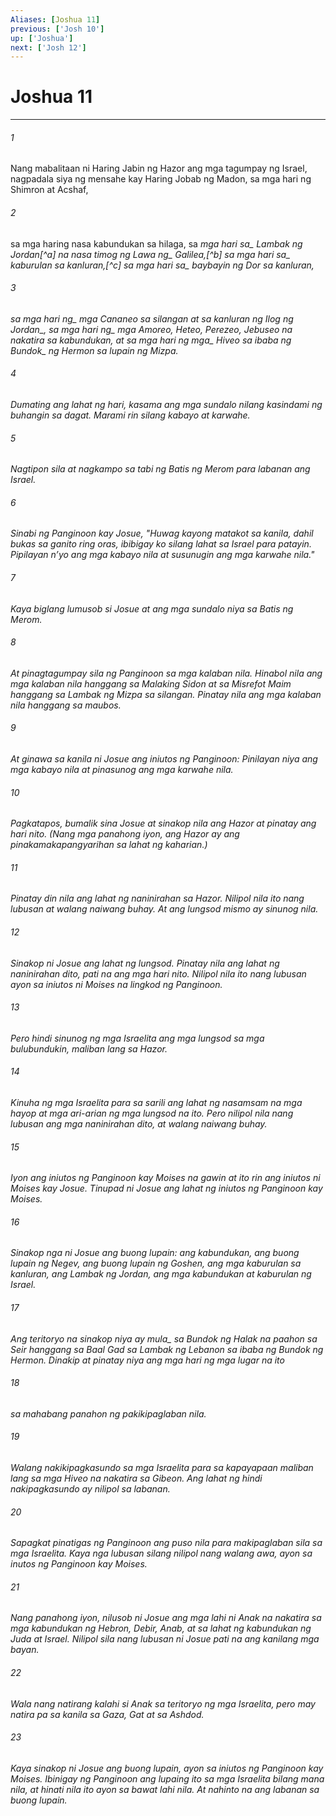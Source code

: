 ```yaml
---
Aliases: [Joshua 11]
previous: ['Josh 10']
up: ['Joshua']
next: ['Josh 12']
---
```

# Joshua 11

***






















###### 1 










Nang mabalitaan ni Haring Jabin ng Hazor ang mga tagumpay ng Israel, nagpadala siya ng mensahe kay Haring Jobab ng Madon, sa mga hari ng Shimron at Acshaf, 





















###### 2 










sa mga haring nasa kabundukan sa hilaga, sa <i class="trans-change">mga hari sa_ Lambak ng Jordan[^a] na nasa timog ng <i class="trans-change">Lawa ng_ Galilea,[^b] sa <i class="trans-change">mga hari sa_ kaburulan sa kanluran,[^c] sa <i class="trans-change">mga hari sa_ baybayin ng Dor sa kanluran, 





















###### 3 










sa <i class="trans-change">mga hari ng_ mga Cananeo sa silangan at sa kanluran <i class="trans-change">ng Ilog ng Jordan_, sa <i class="trans-change">mga hari ng_ mga Amoreo, Heteo, Perezeo, Jebuseo na nakatira sa kabundukan, at <i class="trans-change">sa mga hari ng mga_ Hiveo sa ibaba <i class="trans-change">ng Bundok_ ng Hermon sa lupain ng Mizpa. 





















###### 4 










Dumating ang lahat ng hari, kasama ang mga sundalo nilang kasindami ng buhangin sa dagat. Marami rin silang kabayo at karwahe. 





















###### 5 










Nagtipon sila at nagkampo sa tabi ng Batis ng Merom para labanan ang Israel. 





















###### 6 










Sinabi ng Panginoon kay Josue, "Huwag kayong matakot sa kanila, dahil bukas sa ganito ring oras, ibibigay ko silang lahat sa Israel para patayin. Pipilayan nʼyo ang mga kabayo nila at susunugin ang mga karwahe nila." 





















###### 7 










Kaya biglang lumusob si Josue at ang mga sundalo niya sa Batis ng Merom. 





















###### 8 










At pinagtagumpay sila ng Panginoon sa mga kalaban nila. Hinabol nila ang mga kalaban nila hanggang sa Malaking Sidon at sa Misrefot Maim hanggang sa Lambak ng Mizpa sa silangan. Pinatay nila ang mga kalaban nila hanggang sa maubos. 





















###### 9 










At ginawa sa kanila ni Josue ang iniutos ng Panginoon: Pinilayan niya ang mga kabayo nila at pinasunog ang mga karwahe nila. 





















###### 10 










Pagkatapos, bumalik sina Josue at sinakop nila ang Hazor at pinatay ang hari nito. (Nang mga panahong iyon, ang Hazor ay ang pinakamakapangyarihan sa lahat ng kaharian.) 





















###### 11 










Pinatay din nila ang lahat ng naninirahan sa Hazor. Nilipol nila ito nang lubusan at walang naiwang buhay. At ang lungsod mismo ay sinunog nila. 





















###### 12 










Sinakop ni Josue ang lahat ng lungsod. Pinatay nila ang lahat ng naninirahan dito, pati na ang mga hari nito. Nilipol nila ito nang lubusan ayon sa iniutos ni Moises na lingkod ng Panginoon. 





















###### 13 










Pero hindi sinunog ng mga Israelita ang mga lungsod sa mga bulubundukin, maliban lang sa Hazor. 





















###### 14 










Kinuha ng mga Israelita para sa sarili ang lahat ng nasamsam na mga hayop at mga ari-arian ng mga lungsod na ito. Pero nilipol nila nang lubusan ang mga naninirahan dito, at walang naiwang buhay. 





















###### 15 










Iyon ang iniutos ng Panginoon kay Moises na gawin at ito rin ang iniutos ni Moises kay Josue. Tinupad ni Josue ang lahat ng iniutos ng Panginoon kay Moises. 





















###### 16 










Sinakop nga ni Josue ang buong lupain: ang kabundukan, ang buong lupain ng Negev, ang buong lupain ng Goshen, ang mga kaburulan sa kanluran, ang Lambak ng Jordan, ang mga kabundukan at kaburulan ng Israel. 





















###### 17 










<i class="trans-change">Ang teritoryo na sinakop niya ay mula_ sa Bundok ng Halak na paahon sa Seir hanggang sa Baal Gad sa Lambak ng Lebanon sa ibaba ng Bundok ng Hermon. Dinakip at pinatay niya ang mga hari ng mga lugar na ito 





















###### 18 










sa mahabang panahon ng pakikipaglaban nila. 





















###### 19 










Walang nakikipagkasundo sa mga Israelita para sa kapayapaan maliban lang sa mga Hiveo na nakatira sa Gibeon. Ang lahat ng hindi nakipagkasundo ay nilipol sa labanan. 





















###### 20 










Sapagkat pinatigas ng Panginoon ang puso nila para makipaglaban sila sa mga Israelita. Kaya nga lubusan silang nilipol nang walang awa, ayon sa inutos ng Panginoon kay Moises. 





















###### 21 










Nang panahong iyon, nilusob ni Josue ang mga lahi ni Anak na nakatira sa mga kabundukan ng Hebron, Debir, Anab, at sa lahat ng kabundukan ng Juda at Israel. Nilipol sila nang lubusan ni Josue pati na ang kanilang mga bayan. 





















###### 22 










Wala nang natirang kalahi si Anak sa teritoryo ng mga Israelita, pero may natira pa sa kanila sa Gaza, Gat at sa Ashdod. 





















###### 23 










Kaya sinakop ni Josue ang buong lupain, ayon sa iniutos ng Panginoon kay Moises. Ibinigay ng Panginoon ang lupaing ito sa mga Israelita bilang mana nila, at hinati nila ito ayon sa bawat lahi nila. At nahinto na ang labanan sa buong lupain.
